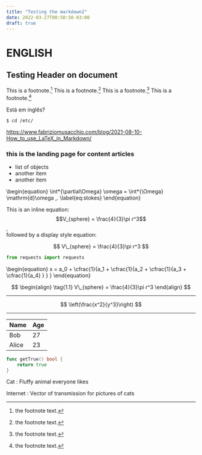 ```yaml
---
title: "Testing the markdown2"
date: 2022-03-27T00:50:50-03:00
draft: true
---
```


# ENGLISH

## Testing Header on document

This is a footnote.[^1]
This is a footnote.[^2]
This is a footnote.[^3]
This is a footnote.[^4]

[^1]: the footnote text.
[^2]: the footnote text.
[^3]: the footnote text.
[^4]: the footnote text.

Está em inglês?

```shellscript
$ cd /etc/
```

https://www.fabriziomusacchio.com/blog/2021-08-10-How_to_use_LaTeX_in_Markdown/

### this is the landing page for content articles

-   list of objects
-   another item
-   another item

\begin{equation}
\int*{\partial\Omega} \omega = \int*{\Omega} \mathrm{d}\omega \,.
\label{eq:stokes}
\end{equation}

This is an inline equation: $$V_{sphere} = \frac{4}{3}\pi r^3$$,<br>
followed by a display style equation:

$$ V\_{sphere} = \frac{4}{3}\pi r^3 $$

```python
from requests import requests
```

\begin{equation}
x = a_0 + \cfrac{1}{a_1 + \cfrac{1}{a_2 + \cfrac{1}{a_3 + \cfrac{1}{a_4} } } }
\end{equation}

$$
\begin{align}
\tag{1.1}
V\_{sphere} = \frac{4}{3}\pi r^3
\end{align}
$$

---

$$
\left(\frac{x^2}{y^3}\right)
$$

---

| Name  | Age |
| ----- | --- |
| Bob   | 27  |
| Alice | 23  |

```go
func getTrue() bool {
    return true
}
```

Cat
: Fluffy animal everyone likes

Internet
: Vector of transmission for pictures of cats

$$
$$
